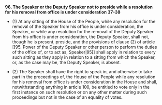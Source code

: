 **96\. The Speaker or the Deputy Speaker not to preside while a resolution for his removal from office is under consideration 37-38**

- (1) At any sitting of the House of the People, while any resolution for the removal of the Speaker from his office is under consideration, the Speaker, or while any resolution for the removal of the Deputy Speaker from his office is under consideration, the Deputy Speaker, shall not, though he is present, preside, and the provisions of clause (2) of article [[95. Power of the Deputy Speaker or other person to perform the duties of the office of, or to act as, Speaker|95]] shall apply in relation to every such sitting as they apply in relation to a sitting from which the Speaker, or, as the case may be, the Deputy Speaker, is absent.

- (2) The Speaker shall have the right to speak in, and otherwise to take part in the proceedings of, the House of the People while any resolution for his removal from office is under consideration in the House and shall, notwithstanding anything in article 100, be entitled to vote only in the first instance on such resolution or on any other matter during such proceedings but not in the case of an equality of votes.